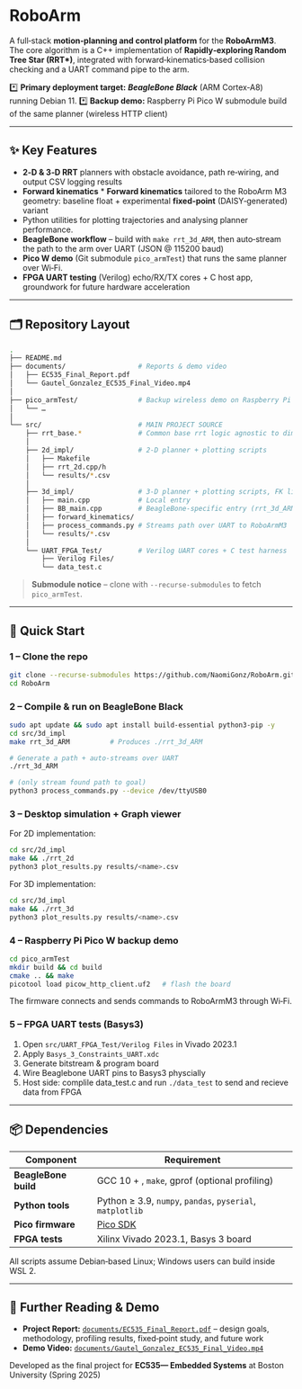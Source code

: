 # RoboArm

A full‑stack **motion‑planning and control platform** for the **RoboArmM3**.  
The core algorithm is a C++ implementation of **Rapidly‑exploring Random Tree Star (RRT\*)**, integrated with forward‑kinematics‑based collision checking and a UART command pipe to the arm.

*️⃣  **Primary deployment target:** ***BeagleBone Black*** (ARM Cortex‑A8) running Debian 11.
*️⃣  **Backup demo:** Raspberry Pi Pico W submodule build of the same planner (wireless HTTP client)

---

## ✨ Key Features

* **2‑D & 3‑D RRT** planners with obstacle avoidance, path re‑wiring, and output CSV logging results
* **Forward kinematics** * **Forward kinematics** tailored to the RoboArm M3 geometry: baseline float + experimental **fixed‑point** (DAISY‑generated) variant  
* Python utilities for plotting trajectories and analysing planner performance.
* **BeagleBone workflow** – build with `make rrt_3d_ARM`, then auto‑stream the path to the arm over UART (JSON @ 115200 baud)  
* **Pico W demo** (Git submodule `pico_armTest`) that runs the same planner over Wi‑Fi.
* **FPGA UART testing** (Verilog) echo/RX/TX cores + C host app, groundwork for future hardware acceleration

---

## 🗂️ Repository Layout

```bash
.
├── README.md                  
├── documents/                  # Reports & demo video
│   ├── EC535_Final_Report.pdf
│   └── Gautel_Gonzalez_EC535_Final_Video.mp4
│
├── pico_armTest/               # Backup wireless demo on Raspberry Pi Pico W
│   └── …   
│
└── src/                        # MAIN PROJECT SOURCE
    ├── rrt_base.*              # Common base rrt logic agnostic to dimension and DOF
    │
    ├── 2d_impl/                # 2‑D planner + plotting scripts
    │   ├── Makefile
    │   ├── rrt_2d.cpp/h
    │   └── results/*.csv
    │
    ├── 3d_impl/                # 3‑D planner + plotting scripts, FK lib & BeagleBone helpers
    │   ├── main.cpp            # Local entry
    │   ├── BB_main.cpp         # BeagleBone‑specific entry (rrt_3d_ARM)
    │   ├── forward_kinematics/
    │   ├── process_commands.py # Streams path over UART to RoboArmM3
    │   └── results/*.csv
    │
    └── UART_FPGA_Test/         # Verilog UART cores + C test harness
        ├── Verilog Files/
        └── data_test.c
````

> **Submodule notice** – clone with `--recurse-submodules` to fetch `pico_armTest`.
---

## 🚀 Quick Start

### 1 – Clone the repo

```bash
git clone --recurse-submodules https://github.com/NaomiGonz/RoboArm.git
cd RoboArm
```

### 2 – Compile & run on **BeagleBone Black**

```bash
sudo apt update && sudo apt install build-essential python3-pip -y
cd src/3d_impl
make rrt_3d_ARM          # Produces ./rrt_3d_ARM

# Generate a path + auto‑streams over UART
./rrt_3d_ARM 

# (only stream found path to goal)
python3 process_commands.py --device /dev/ttyUSB0
```

### 3 – Desktop simulation + Graph viewer

For 2D implementation:
```bash
cd src/2d_impl
make && ./rrt_2d
python3 plot_results.py results/<name>.csv
```

For 3D implementation:
```bash
cd src/3d_impl
make && ./rrt_3d
python3 plot_results.py results/<name>.csv
```

### 4 – Raspberry Pi Pico W backup demo

```bash
cd pico_armTest
mkdir build && cd build
cmake .. && make
picotool load picow_http_client.uf2   # flash the board
```

The firmware connects and sends commands to RoboArmM3 through Wi‑Fi.

### 5 – FPGA UART tests (Basys3)

1. Open `src/UART_FPGA_Test/Verilog Files` in Vivado 2023.1
2. Apply `Basys_3_Constraints_UART.xdc`
3. Generate bitstream & program board
4. Wire Beaglebone UART pins to Basys3 physcially 
5. Host side: complile data_test.c and run `./data_test` to send and recieve data from FPGA

---

## 📦 Dependencies

| Component            | Requirement                                               |
| -------------------- | --------------------------------------------------------- |
| **BeagleBone build** | GCC 10 + , `make`, gprof (optional profiling)             |                                           |
| **Python tools**     | Python ≥ 3.9, `numpy`, `pandas`, `pyserial`, `matplotlib` |
| **Pico firmware**    | [Pico SDK](https://github.com/raspberrypi/pico-sdk)       |
| **FPGA tests**       | Xilinx Vivado 2023.1, Basys 3 board                       |

All scripts assume Debian‑based Linux; Windows users can build inside WSL 2.

---

## 📖 Further Reading & Demo

* **Project Report:** [`documents/EC535_Final_Report.pdf`](documents/EC535_Final_Report.pdf)
  – design goals, methodology, profiling results, fixed‑point study, and future work
* **Demo Video:** [`documents/Gautel_Gonzalez_EC535_Final_Video.mp4`](documents/Gautel_Gonzalez_EC535_Final_Video.mp4)

Developed as the final project for **EC535— Embedded Systems** at Boston University (Spring 2025)


